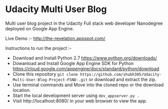 # Udacity Multi User Blog
Multi user blog project in the Udacity Full stack web developer Nanodegree deployed on Google App Engine.

Live Demo :- http://the-revelation.appspot.com/

Instructions to run the project :-

* Download and Install Python 2.7 https://www.python.org/downloads/
* Dowanload and Install Google App Engine SDK for Python https://cloud.google.com/appengine/docs/standard/python/download
* Clone this repository ```git clone https://github.com/shubh305/Udacity-Multi-User-Blog-Project-FSND-.git``` or download and extract the zip.
* Use terminal commands and Move into the cloned repo or the download location.
* Start the local development server using ```dev_appserver.py .```
* Visit http://localhost:8080/ in your web browser to view the app.
